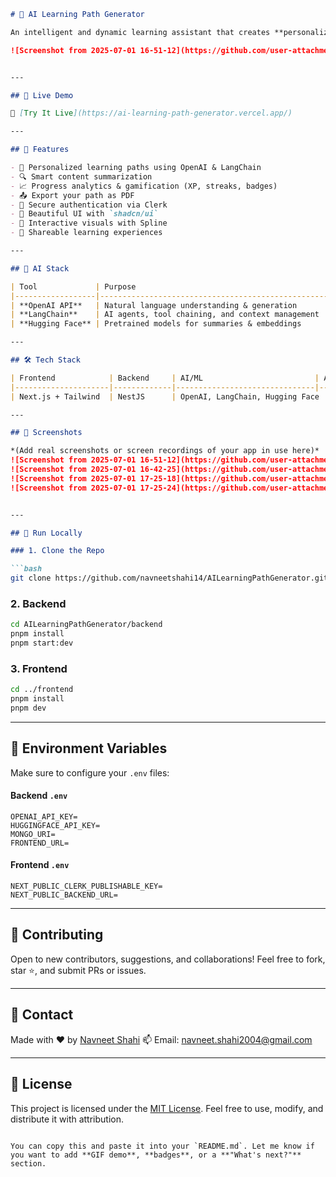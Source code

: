 ```md
# 🧠 AI Learning Path Generator

An intelligent and dynamic learning assistant that creates **personalized AI-generated learning paths** tailored to users' goals, levels, and pace — combining power from OpenAI, LangChain, and Hugging Face.

![Screenshot from 2025-07-01 16-51-12](https://github.com/user-attachments/assets/deb57ae8-18b5-4574-8dcb-c5f9e09b555b)


---

## 🚀 Live Demo

🔗 [Try It Live](https://ai-learning-path-generator.vercel.app/)

---

## 🌟 Features

- 🤖 Personalized learning paths using OpenAI & LangChain  
- 🔍 Smart content summarization  
- 📈 Progress analytics & gamification (XP, streaks, badges)  
- 📤 Export your path as PDF  
- 🔐 Secure authentication via Clerk  
- 🎨 Beautiful UI with `shadcn/ui`  
- 🧩 Interactive visuals with Spline  
- 🔗 Shareable learning experiences  

---

## 🧠 AI Stack

| Tool             | Purpose                                           |
|------------------|---------------------------------------------------|
| **OpenAI API**   | Natural language understanding & generation       |
| **LangChain**    | AI agents, tool chaining, and context management  |
| **Hugging Face** | Pretrained models for summaries & embeddings      |

---

## 🛠️ Tech Stack

| Frontend            | Backend     | AI/ML                         | Auth   | DB       | UI/3D              |
|---------------------|-------------|-------------------------------|--------|----------|--------------------|
| Next.js + Tailwind  | NestJS      | OpenAI, LangChain, Hugging Face | Clerk  | MongoDB  | shadcn/ui, Spline  |

---

## 📸 Screenshots

*(Add real screenshots or screen recordings of your app in use here)*
![Screenshot from 2025-07-01 16-51-12](https://github.com/user-attachments/assets/c028738f-4534-4e97-aa1a-bec14c0fc01c)
![Screenshot from 2025-07-01 16-42-25](https://github.com/user-attachments/assets/747cd7fe-985a-4102-a665-3516d9cc3674)
![Screenshot from 2025-07-01 17-25-18](https://github.com/user-attachments/assets/42fc89c9-5cf6-4bec-a54a-1c0f1b8c318f)
![Screenshot from 2025-07-01 17-25-24](https://github.com/user-attachments/assets/ef4b43c8-d6f5-46c4-b6c9-df8a3812268e)


---

## 🧪 Run Locally

### 1. Clone the Repo

```bash
git clone https://github.com/navneetshahi14/AILearningPathGenerator.git
````

### 2. Backend

```bash
cd AILearningPathGenerator/backend
pnpm install
pnpm start:dev
```

### 3. Frontend

```bash
cd ../frontend
pnpm install
pnpm dev
```

---

## 🔑 Environment Variables

Make sure to configure your `.env` files:

#### Backend `.env`

```env
OPENAI_API_KEY=
HUGGINGFACE_API_KEY=
MONGO_URI=
FRONTEND_URL=
```

#### Frontend `.env`

```env
NEXT_PUBLIC_CLERK_PUBLISHABLE_KEY=
NEXT_PUBLIC_BACKEND_URL=
```

---

## 🙌 Contributing

Open to new contributors, suggestions, and collaborations!
Feel free to fork, star ⭐, and submit PRs or issues.

---

## 📧 Contact

Made with ❤️ by [Navneet Shahi](https://www.linkedin.com/in/navneet-shahi-a8762824b)
📫 Email: [navneet.shahi2004@gmail.com](mailto:navneet.shahi2004@gmail.com)

---

## 📄 License

This project is licensed under the [MIT License](https://opensource.org/licenses/MIT).
Feel free to use, modify, and distribute it with attribution.

```

You can copy this and paste it into your `README.md`. Let me know if you want to add **GIF demo**, **badges**, or a **"What's next?"** section.
```
